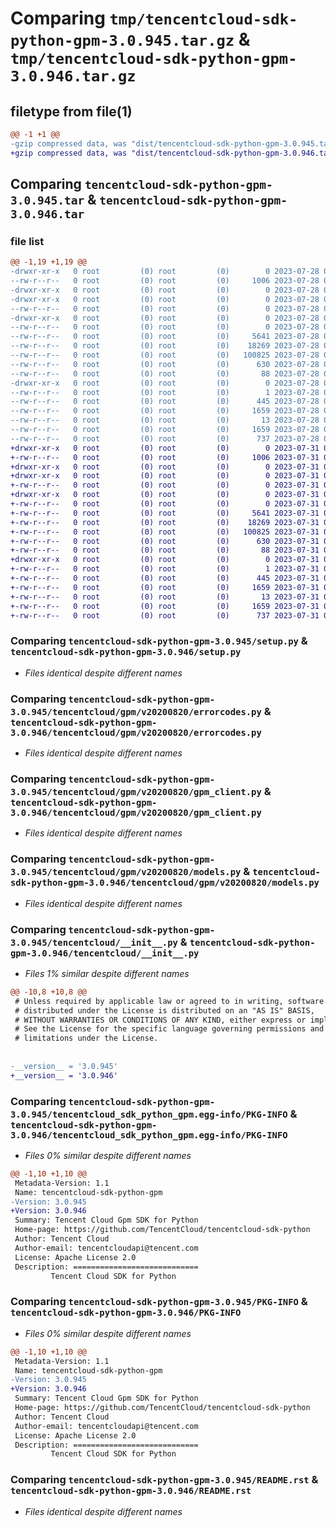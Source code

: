 # Comparing `tmp/tencentcloud-sdk-python-gpm-3.0.945.tar.gz` & `tmp/tencentcloud-sdk-python-gpm-3.0.946.tar.gz`

## filetype from file(1)

```diff
@@ -1 +1 @@
-gzip compressed data, was "dist/tencentcloud-sdk-python-gpm-3.0.945.tar", last modified: Fri Jul 28 00:28:55 2023, max compression
+gzip compressed data, was "dist/tencentcloud-sdk-python-gpm-3.0.946.tar", last modified: Mon Jul 31 00:26:57 2023, max compression
```

## Comparing `tencentcloud-sdk-python-gpm-3.0.945.tar` & `tencentcloud-sdk-python-gpm-3.0.946.tar`

### file list

```diff
@@ -1,19 +1,19 @@
-drwxr-xr-x   0 root         (0) root         (0)        0 2023-07-28 00:28:55.000000 tencentcloud-sdk-python-gpm-3.0.945/
--rw-r--r--   0 root         (0) root         (0)     1006 2023-07-28 00:28:55.000000 tencentcloud-sdk-python-gpm-3.0.945/setup.py
-drwxr-xr-x   0 root         (0) root         (0)        0 2023-07-28 00:28:55.000000 tencentcloud-sdk-python-gpm-3.0.945/tencentcloud/
-drwxr-xr-x   0 root         (0) root         (0)        0 2023-07-28 00:28:55.000000 tencentcloud-sdk-python-gpm-3.0.945/tencentcloud/gpm/
--rw-r--r--   0 root         (0) root         (0)        0 2023-07-28 00:28:55.000000 tencentcloud-sdk-python-gpm-3.0.945/tencentcloud/gpm/__init__.py
-drwxr-xr-x   0 root         (0) root         (0)        0 2023-07-28 00:28:55.000000 tencentcloud-sdk-python-gpm-3.0.945/tencentcloud/gpm/v20200820/
--rw-r--r--   0 root         (0) root         (0)        0 2023-07-28 00:28:55.000000 tencentcloud-sdk-python-gpm-3.0.945/tencentcloud/gpm/v20200820/__init__.py
--rw-r--r--   0 root         (0) root         (0)     5641 2023-07-28 00:28:55.000000 tencentcloud-sdk-python-gpm-3.0.945/tencentcloud/gpm/v20200820/errorcodes.py
--rw-r--r--   0 root         (0) root         (0)    18269 2023-07-28 00:28:55.000000 tencentcloud-sdk-python-gpm-3.0.945/tencentcloud/gpm/v20200820/gpm_client.py
--rw-r--r--   0 root         (0) root         (0)   100825 2023-07-28 00:28:55.000000 tencentcloud-sdk-python-gpm-3.0.945/tencentcloud/gpm/v20200820/models.py
--rw-r--r--   0 root         (0) root         (0)      630 2023-07-28 00:28:55.000000 tencentcloud-sdk-python-gpm-3.0.945/tencentcloud/__init__.py
--rw-r--r--   0 root         (0) root         (0)       88 2023-07-28 00:28:55.000000 tencentcloud-sdk-python-gpm-3.0.945/setup.cfg
-drwxr-xr-x   0 root         (0) root         (0)        0 2023-07-28 00:28:55.000000 tencentcloud-sdk-python-gpm-3.0.945/tencentcloud_sdk_python_gpm.egg-info/
--rw-r--r--   0 root         (0) root         (0)        1 2023-07-28 00:28:55.000000 tencentcloud-sdk-python-gpm-3.0.945/tencentcloud_sdk_python_gpm.egg-info/dependency_links.txt
--rw-r--r--   0 root         (0) root         (0)      445 2023-07-28 00:28:55.000000 tencentcloud-sdk-python-gpm-3.0.945/tencentcloud_sdk_python_gpm.egg-info/SOURCES.txt
--rw-r--r--   0 root         (0) root         (0)     1659 2023-07-28 00:28:55.000000 tencentcloud-sdk-python-gpm-3.0.945/tencentcloud_sdk_python_gpm.egg-info/PKG-INFO
--rw-r--r--   0 root         (0) root         (0)       13 2023-07-28 00:28:55.000000 tencentcloud-sdk-python-gpm-3.0.945/tencentcloud_sdk_python_gpm.egg-info/top_level.txt
--rw-r--r--   0 root         (0) root         (0)     1659 2023-07-28 00:28:55.000000 tencentcloud-sdk-python-gpm-3.0.945/PKG-INFO
--rw-r--r--   0 root         (0) root         (0)      737 2023-07-28 00:28:55.000000 tencentcloud-sdk-python-gpm-3.0.945/README.rst
+drwxr-xr-x   0 root         (0) root         (0)        0 2023-07-31 00:26:57.000000 tencentcloud-sdk-python-gpm-3.0.946/
+-rw-r--r--   0 root         (0) root         (0)     1006 2023-07-31 00:26:57.000000 tencentcloud-sdk-python-gpm-3.0.946/setup.py
+drwxr-xr-x   0 root         (0) root         (0)        0 2023-07-31 00:26:57.000000 tencentcloud-sdk-python-gpm-3.0.946/tencentcloud/
+drwxr-xr-x   0 root         (0) root         (0)        0 2023-07-31 00:26:57.000000 tencentcloud-sdk-python-gpm-3.0.946/tencentcloud/gpm/
+-rw-r--r--   0 root         (0) root         (0)        0 2023-07-31 00:26:57.000000 tencentcloud-sdk-python-gpm-3.0.946/tencentcloud/gpm/__init__.py
+drwxr-xr-x   0 root         (0) root         (0)        0 2023-07-31 00:26:57.000000 tencentcloud-sdk-python-gpm-3.0.946/tencentcloud/gpm/v20200820/
+-rw-r--r--   0 root         (0) root         (0)        0 2023-07-31 00:26:57.000000 tencentcloud-sdk-python-gpm-3.0.946/tencentcloud/gpm/v20200820/__init__.py
+-rw-r--r--   0 root         (0) root         (0)     5641 2023-07-31 00:26:57.000000 tencentcloud-sdk-python-gpm-3.0.946/tencentcloud/gpm/v20200820/errorcodes.py
+-rw-r--r--   0 root         (0) root         (0)    18269 2023-07-31 00:26:57.000000 tencentcloud-sdk-python-gpm-3.0.946/tencentcloud/gpm/v20200820/gpm_client.py
+-rw-r--r--   0 root         (0) root         (0)   100825 2023-07-31 00:26:57.000000 tencentcloud-sdk-python-gpm-3.0.946/tencentcloud/gpm/v20200820/models.py
+-rw-r--r--   0 root         (0) root         (0)      630 2023-07-31 00:26:57.000000 tencentcloud-sdk-python-gpm-3.0.946/tencentcloud/__init__.py
+-rw-r--r--   0 root         (0) root         (0)       88 2023-07-31 00:26:57.000000 tencentcloud-sdk-python-gpm-3.0.946/setup.cfg
+drwxr-xr-x   0 root         (0) root         (0)        0 2023-07-31 00:26:57.000000 tencentcloud-sdk-python-gpm-3.0.946/tencentcloud_sdk_python_gpm.egg-info/
+-rw-r--r--   0 root         (0) root         (0)        1 2023-07-31 00:26:57.000000 tencentcloud-sdk-python-gpm-3.0.946/tencentcloud_sdk_python_gpm.egg-info/dependency_links.txt
+-rw-r--r--   0 root         (0) root         (0)      445 2023-07-31 00:26:57.000000 tencentcloud-sdk-python-gpm-3.0.946/tencentcloud_sdk_python_gpm.egg-info/SOURCES.txt
+-rw-r--r--   0 root         (0) root         (0)     1659 2023-07-31 00:26:57.000000 tencentcloud-sdk-python-gpm-3.0.946/tencentcloud_sdk_python_gpm.egg-info/PKG-INFO
+-rw-r--r--   0 root         (0) root         (0)       13 2023-07-31 00:26:57.000000 tencentcloud-sdk-python-gpm-3.0.946/tencentcloud_sdk_python_gpm.egg-info/top_level.txt
+-rw-r--r--   0 root         (0) root         (0)     1659 2023-07-31 00:26:57.000000 tencentcloud-sdk-python-gpm-3.0.946/PKG-INFO
+-rw-r--r--   0 root         (0) root         (0)      737 2023-07-31 00:26:57.000000 tencentcloud-sdk-python-gpm-3.0.946/README.rst
```

### Comparing `tencentcloud-sdk-python-gpm-3.0.945/setup.py` & `tencentcloud-sdk-python-gpm-3.0.946/setup.py`

 * *Files identical despite different names*

### Comparing `tencentcloud-sdk-python-gpm-3.0.945/tencentcloud/gpm/v20200820/errorcodes.py` & `tencentcloud-sdk-python-gpm-3.0.946/tencentcloud/gpm/v20200820/errorcodes.py`

 * *Files identical despite different names*

### Comparing `tencentcloud-sdk-python-gpm-3.0.945/tencentcloud/gpm/v20200820/gpm_client.py` & `tencentcloud-sdk-python-gpm-3.0.946/tencentcloud/gpm/v20200820/gpm_client.py`

 * *Files identical despite different names*

### Comparing `tencentcloud-sdk-python-gpm-3.0.945/tencentcloud/gpm/v20200820/models.py` & `tencentcloud-sdk-python-gpm-3.0.946/tencentcloud/gpm/v20200820/models.py`

 * *Files identical despite different names*

### Comparing `tencentcloud-sdk-python-gpm-3.0.945/tencentcloud/__init__.py` & `tencentcloud-sdk-python-gpm-3.0.946/tencentcloud/__init__.py`

 * *Files 1% similar despite different names*

```diff
@@ -10,8 +10,8 @@
 # Unless required by applicable law or agreed to in writing, software
 # distributed under the License is distributed on an "AS IS" BASIS,
 # WITHOUT WARRANTIES OR CONDITIONS OF ANY KIND, either express or implied.
 # See the License for the specific language governing permissions and
 # limitations under the License.
 
 
-__version__ = '3.0.945'
+__version__ = '3.0.946'
```

### Comparing `tencentcloud-sdk-python-gpm-3.0.945/tencentcloud_sdk_python_gpm.egg-info/PKG-INFO` & `tencentcloud-sdk-python-gpm-3.0.946/tencentcloud_sdk_python_gpm.egg-info/PKG-INFO`

 * *Files 0% similar despite different names*

```diff
@@ -1,10 +1,10 @@
 Metadata-Version: 1.1
 Name: tencentcloud-sdk-python-gpm
-Version: 3.0.945
+Version: 3.0.946
 Summary: Tencent Cloud Gpm SDK for Python
 Home-page: https://github.com/TencentCloud/tencentcloud-sdk-python
 Author: Tencent Cloud
 Author-email: tencentcloudapi@tencent.com
 License: Apache License 2.0
 Description: ============================
         Tencent Cloud SDK for Python
```

### Comparing `tencentcloud-sdk-python-gpm-3.0.945/PKG-INFO` & `tencentcloud-sdk-python-gpm-3.0.946/PKG-INFO`

 * *Files 0% similar despite different names*

```diff
@@ -1,10 +1,10 @@
 Metadata-Version: 1.1
 Name: tencentcloud-sdk-python-gpm
-Version: 3.0.945
+Version: 3.0.946
 Summary: Tencent Cloud Gpm SDK for Python
 Home-page: https://github.com/TencentCloud/tencentcloud-sdk-python
 Author: Tencent Cloud
 Author-email: tencentcloudapi@tencent.com
 License: Apache License 2.0
 Description: ============================
         Tencent Cloud SDK for Python
```

### Comparing `tencentcloud-sdk-python-gpm-3.0.945/README.rst` & `tencentcloud-sdk-python-gpm-3.0.946/README.rst`

 * *Files identical despite different names*

